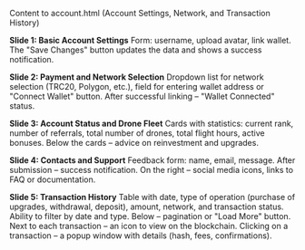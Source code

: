 Content to account.html (Account Settings, Network, and Transaction History)

**Slide 1: Basic Account Settings**
Form: username, upload avatar, link wallet. The "Save Changes" button updates the data and shows a success notification.

**Slide 2: Payment and Network Selection**
Dropdown list for network selection (TRC20, Polygon, etc.), field for entering wallet address or "Connect Wallet" button. After successful linking – "Wallet Connected" status.

**Slide 3: Account Status and Drone Fleet**
Cards with statistics: current rank, number of referrals, total number of drones, total flight hours, active bonuses. Below the cards – advice on reinvestment and upgrades.

**Slide 4: Contacts and Support**
Feedback form: name, email, message. After submission – success notification. On the right – social media icons, links to FAQ or documentation.

**Slide 5: Transaction History**
Table with date, type of operation (purchase of upgrades, withdrawal, deposit), amount, network, and transaction status. Ability to filter by date and type. Below – pagination or "Load More" button. Next to each transaction – an icon to view on the blockchain. Clicking on a transaction – a popup window with details (hash, fees, confirmations).